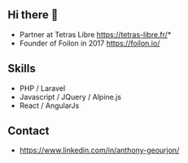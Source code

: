 ## Hi there 👋

- Partner at Tetras Libre https://tetras-libre.fr/*
- Founder of Foilon in 2017 https://foilon.io/

## Skills

- PHP / Laravel
- Javascript / JQuery / Alpine.js
- React / AngularJs

## Contact 

- https://www.linkedin.com/in/anthony-geourjon/

